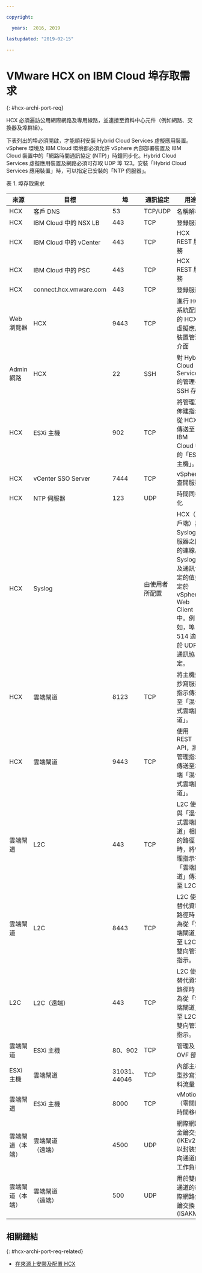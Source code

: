 ```yaml
---

copyright:

  years:  2016, 2019

lastupdated: "2019-02-15"

---
```

# VMware HCX on IBM Cloud 埠存取需求
{: #hcx-archi-port-req}

HCX 必須遍訪公用網際網路及專用線路，並連接至資料中心元件（例如網路、交換器及埠群組）。

下表列出的埠必須開啟，才能順利安裝 Hybrid Cloud Services 虛擬應用裝置。vSphere 環境及 IBM Cloud 環境都必須允許 vSphere 內部部署裝置及 IBM Cloud 裝置中的「網路時間通訊協定 (NTP)」時鐘同步化。Hybrid Cloud Services 虛擬應用裝置及網路必須可存取 UDP 埠 123。安裝「Hybrid Cloud Services 應用裝置」時，可以指定已安裝的「NTP 伺服器」。

表 1. 埠存取需求

| 來源 | 目標 | 埠 | 通訊協定 | 用途 |服務|
|--------|--------------|------|----------|-----------------|----------|
|HCX| 客戶 DNS | 53 | TCP/UDP | 名稱解析 |DNS|
|HCX| IBM Cloud 中的 NSX LB | 443 | TCP | 登錄服務 | HTTPS |
|HCX| IBM Cloud 中的 vCenter | 443 | TCP | HCX REST 服務 | HTTPS |
|HCX| IBM Cloud 中的 PSC | 443 | TCP | HCX REST 服務 | HTTPS |
|HCX| connect.hcx.vmware.com | 443 | TCP | 登錄服務 | HTTPS |
|Web 瀏覽器|HCX| 9443 | TCP | 進行 HCX 系統配置的 HCX 虛擬應用裝置管理介面 | HTTPS |
|Admin 網路|HCX| 22 | SSH | 對 Hybrid Cloud Services 的管理者 SSH 存取 | SSH |
|HCX| ESXi 主機 | 902 | TCP | 將管理及佈建指示從 HCX 傳送至 IBM Cloud 中的「ESXi 主機」。| 內部 |
|HCX| vCenter SSO Server | 7444 | TCP | vSphere 查閱服務 |  |
|HCX| NTP 伺服器 | 123 | UDP | 時間同步化             | |
|HCX| Syslog |   | 由使用者所配置 | HCX（用戶端）與 Syslog 伺服器之間的連線。Syslog 埠及通訊協定的值指定於 vSphere Web Client 中。例如，埠 514 適用於 UDP 通訊協定。| |
|HCX| 雲端閘道 | 8123 | TCP | 將主機型抄寫服務指示傳送至「混合式雲端閘道」。| HTTP |
|HCX| 雲端閘道 | 9443 | TCP | 使用 REST API，將管理指示傳送至本端「混合式雲端閘道」。| HTTP</br>HTTPS |
| 雲端閘道 | L2C | 443 | TCP | L2C 使用與「混合式雲端閘道」相同的路徑時，將管理指示從「雲端閘道」傳送至 L2C。| HTTP</br>HTTPS |
| 雲端閘道 | L2C | 8443 | TCP | L2C 使用替代資料路徑時，為從「雲端閘道」至 L2C 的雙向管理指示。| HTTP</br>HTTPS |
| L2C | L2C（遠端）| 443 | TCP | L2C 使用替代資料路徑時，為從「雲端閘道」至 L2C 的雙向管理指示。| HTTP</br>HTTPS |
| 雲端閘道 | ESXi 主機 | 80、902 | TCP | 管理及 OVF 部署 | 內部 |
| ESXi 主機 | 雲端閘道 | 31031、44046 | TCP | 內部主機型抄寫資料流量 | 內部 |
| 雲端閘道 | ESXi 主機 | 8000 | TCP | vMotion（零關閉時間移轉）|  |
| 雲端閘道（本端）| 雲端閘道</br>（遠端）| 4500 | UDP | 網際網路金鑰交換 (IKEv2) 以封裝雙向通道的工作負載 | IPSEC |
| 雲端閘道（本端）| 雲端閘道</br>（遠端）| 500 | UDP | 用於雙向通道的網際網路金鑰交換 (ISAKMP) | IPSEC |

## 相關鏈結
{: #hcx-archi-port-req-related}

* [在來源上安裝及配置 HCX](/docs/services/vmwaresolutions/archiref/hcx-archi?topic=vmware-solutions-hcx-archi-install-cfg-src)
